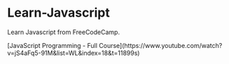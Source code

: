 # Learn-Javascript
Learn Javascript from FreeCodeCamp.
<p>[JavaScript Programming - Full Course](https://www.youtube.com/watch?v=jS4aFq5-91M&list=WL&index=18&t=11899s)</p>
